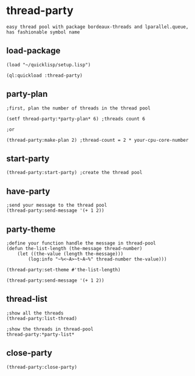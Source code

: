 # thread-party
```common-lisp
easy thread pool with package bordeaux-threads and lparallel.queue, has fashionable symbol name

```

## load-package
```common-lisp
(load "~/quicklisp/setup.lisp")

(ql:quickload :thread-party)

```

## party-plan
```common-lisp
;first, plan the number of threads in the thread pool

(setf thread-party:*party-plan* 6) ;threads count 6

;or

(thread-party:make-plan 2) ;thread-count = 2 * your-cpu-core-number 

```

## start-party
```common-lisp
(thread-party:start-party) ;create the thread pool

```

## have-party
```common-lisp
;send your message to the thread pool
(thread-party:send-message '(+ 1 2))

```

## party-theme
```common-lisp
;define your function handle the message in thread-pool
(defun the-list-length (the-message thread-number)
    (let ((the-value (length the-message)))
        (log:info "~%<~A>~t~A~%" thread-number the-value)))
        
(thread-party:set-theme #'the-list-length)

(thread-party:send-message '(+ 1 2))

```

## thread-list
```common-lisp
;show all the threads 
(thread-party:list-thread)

;show the threads in thread-pool
thread-party:*party-list*

```

## close-party
```common-lisp
(thread-party:close-party)
```

